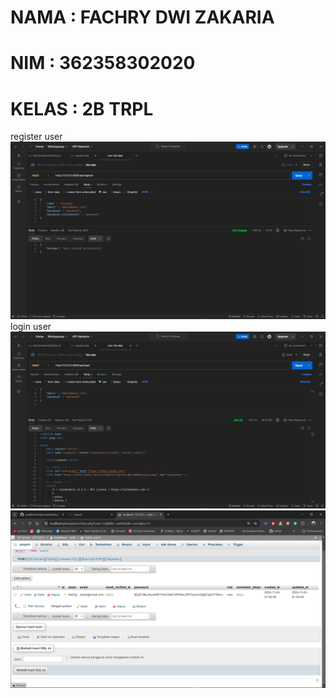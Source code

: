 # NAMA  : FACHRY DWI ZAKARIA
# NIM   : 362358302020
# KELAS : 2B TRPL

register user
![Alt text](<Screenshot (1600).png>)
login user
![Alt text](<Screenshot (1601).png>)
![Alt text](<Screenshot (1602).png>)